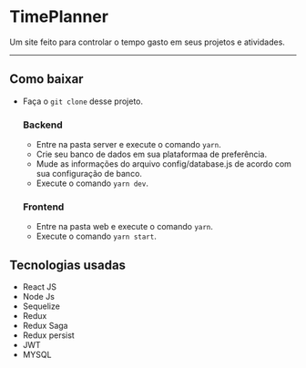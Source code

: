 # TimePlanner

Um site feito para controlar o tempo gasto em seus projetos e atividades.

---
## Como baixar
  - Faça o ```git clone``` desse projeto.

    ### Backend
      - Entre na pasta server e execute o comando ``` yarn ```.
      - Crie seu banco de dados em sua plataformaa de preferência.
      - Mude as informações do arquivo config/database.js de acordo com sua configuração de banco.
      - Execute o comando ``` yarn dev ```.
     
    ### Frontend
      - Entre na pasta web e execute o comando ``` yarn ```.
      - Execute o comando ``` yarn start ```.




## Tecnologias usadas
 - React JS
 - Node Js
 - Sequelize
 - Redux
 - Redux Saga
 - Redux persist
 - JWT
 - MYSQL




